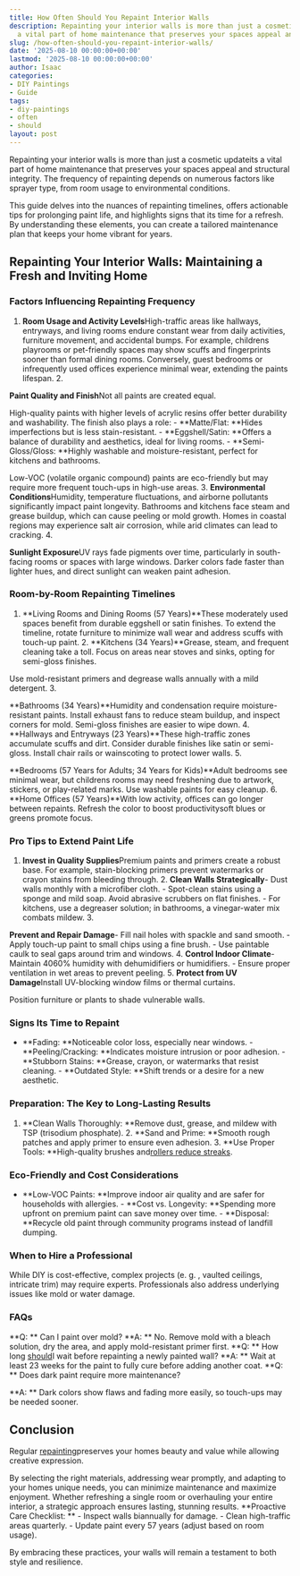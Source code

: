 ```yaml
---
title: How Often Should You Repaint Interior Walls
description: Repainting your interior walls is more than just a cosmetic updateits
  a vital part of home maintenance that preserves your spaces appeal and structural...
slug: /how-often-should-you-repaint-interior-walls/
date: '2025-08-10 00:00:00+00:00'
lastmod: '2025-08-10 00:00:00+00:00'
author: Isaac
categories:
- DIY Paintings
- Guide
tags:
- diy-paintings
- often
- should
layout: post
---
```

Repainting your interior walls is more than just a cosmetic updateits a vital part of home maintenance that preserves your spaces appeal and structural integrity. The frequency of repainting depends on numerous factors like sprayer type, from room usage to environmental conditions.

This guide delves into the nuances of repainting timelines, offers actionable tips for prolonging paint life, and highlights signs that its time for a refresh. By understanding these elements, you can create a tailored maintenance plan that keeps your home vibrant for years.

##  **Repainting Your Interior Walls: Maintaining a Fresh and Inviting Home**

###  **Factors Influencing Repainting Frequency**

1. **Room Usage and Activity Levels**High-traffic areas like hallways, entryways, and living rooms endure constant wear from daily activities, furniture movement, and accidental bumps. For example, childrens playrooms or pet-friendly spaces may show scuffs and fingerprints sooner than formal dining rooms. Conversely, guest bedrooms or infrequently used offices experience minimal wear, extending the paints lifespan. 2.

**Paint Quality and Finish**Not all paints are created equal.

High-quality paints with higher levels of acrylic resins offer better durability and washability. The finish also plays a role: - **Matte/Flat: **Hides imperfections but is less stain-resistant. - **Eggshell/Satin: **Offers a balance of durability and aesthetics, ideal for living rooms. - **Semi-Gloss/Gloss: **Highly washable and moisture-resistant, perfect for kitchens and bathrooms.

Low-VOC (volatile organic compound) paints are eco-friendly but may require more frequent touch-ups in high-use areas. 3. **Environmental Conditions**Humidity, temperature fluctuations, and airborne pollutants significantly impact paint longevity. Bathrooms and kitchens face steam and grease buildup, which can cause peeling or mold growth. Homes in coastal regions may experience salt air corrosion, while arid climates can lead to cracking. 4.

**Sunlight Exposure**UV rays fade pigments over time, particularly in south-facing rooms or spaces with large windows. Darker colors fade faster than lighter hues, and direct sunlight can weaken paint adhesion.

###  **Room-by-Room Repainting Timelines**

1. **Living Rooms and Dining Rooms (57 Years)**These moderately used spaces benefit from durable eggshell or satin finishes. To extend the timeline, rotate furniture to minimize wall wear and address scuffs with touch-up paint. 2. **Kitchens (34 Years)**Grease, steam, and frequent cleaning take a toll. Focus on areas near stoves and sinks, opting for semi-gloss finishes.

Use mold-resistant primers and degrease walls annually with a mild detergent. 3.

**Bathrooms (34 Years)**Humidity and condensation require moisture-resistant paints. Install exhaust fans to reduce steam buildup, and inspect corners for mold. Semi-gloss finishes are easier to wipe down. 4. **Hallways and Entryways (23 Years)**These high-traffic zones accumulate scuffs and dirt. Consider durable finishes like satin or semi-gloss. Install chair rails or wainscoting to protect lower walls. 5.

**Bedrooms (57 Years for Adults; 34 Years for Kids)**Adult bedrooms see minimal wear, but childrens rooms may need freshening due to artwork, stickers, or play-related marks. Use washable paints for easy cleanup. 6. **Home Offices (57 Years)**With low activity, offices can go longer between repaints. Refresh the color to boost productivitysoft blues or greens promote focus.

###  **Pro Tips to Extend Paint Life**

1. **Invest in Quality Supplies**Premium paints and primers create a robust base. For example, stain-blocking primers prevent watermarks or crayon stains from bleeding through. 2. **Clean Walls Strategically**- Dust walls monthly with a microfiber cloth. - Spot-clean stains using a sponge and mild soap. Avoid abrasive scrubbers on flat finishes. - For kitchens, use a degreaser solution; in bathrooms, a vinegar-water mix combats mildew. 3.

**Prevent and Repair Damage**- Fill nail holes with spackle and sand smooth. - Apply touch-up paint to small chips using a fine brush. - Use paintable caulk to seal gaps around trim and windows. 4. **Control Indoor Climate**- Maintain 4060% humidity with dehumidifiers or humidifiers. - Ensure proper ventilation in wet areas to prevent peeling. 5. **Protect from UV Damage**Install UV-blocking window films or thermal curtains.

Position furniture or plants to shade vulnerable walls.

###  **Signs Its Time to Repaint**

- **Fading: **Noticeable color loss, especially near windows. - **Peeling/Cracking: **Indicates moisture intrusion or poor adhesion. - **Stubborn Stains: **Grease, crayon, or watermarks that resist cleaning. - **Outdated Style: **Shift trends or a desire for a new aesthetic.

###  **Preparation: The Key to Long-Lasting Results**

1. **Clean Walls Thoroughly: **Remove dust, grease, and mildew with TSP (trisodium phosphate). 2. **Sand and Prime: **Smooth rough patches and apply primer to ensure even adhesion. 3. **Use Proper Tools: **High-quality brushes and[rollers reduce streaks](https://pestpolicy.com/best-paint-roller-cover-for-interior-walls/).

###  **Eco-Friendly and Cost Considerations**

- **Low-VOC Paints: **Improve indoor air quality and are safer for households with allergies. - **Cost vs. Longevity: **Spending more upfront on premium paint can save money over time. - **Disposal: **Recycle old paint through community programs instead of landfill dumping.

###  **When to Hire a Professional**

While DIY is cost-effective, complex projects (e. g. , vaulted ceilings, intricate trim) may require experts. Professionals also address underlying issues like mold or water damage.

###  **FAQs**

**Q: ** Can I paint over mold? **A: ** No. Remove mold with a bleach solution, dry the area, and apply mold-resistant primer first. **Q: ** How long [should](https://pestpolicy.com/how-often-should-you-paint-your-house-exterior/)I wait before repainting a newly painted wall? **A: ** Wait at least 23 weeks for the paint to fully cure before adding another coat. **Q: ** Does dark paint require more maintenance?

**A: ** Dark colors show flaws and fading more easily, so touch-ups may be needed sooner.

##  **Conclusion**

Regular [repainting](https://pestpolicy.com/best-paint-sprayer-for-interior-walls/)preserves your homes beauty and value while allowing creative expression.

By selecting the right materials, addressing wear promptly, and adapting to your homes unique needs, you can minimize maintenance and maximize enjoyment. Whether refreshing a single room or overhauling your entire interior, a strategic approach ensures lasting, stunning results. **Proactive Care Checklist: ** - Inspect walls biannually for damage. - Clean high-traffic areas quarterly. - Update paint every 57 years (adjust based on room usage).

By embracing these practices, your walls will remain a testament to both style and resilience.